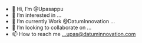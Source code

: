 - 👋 Hi, I’m @Upasappu
- 👀 I’m interested in ...
- 🌱 I’m currently Work @DatumInnovation ...
- 💞️ I’m looking to collaborate on ...
- 📫 How to reach me ...upas@datuminnovation.com

<!---
Upasappu/Upasappu is a ✨ special ✨ repository because its `README.md` (this file) appears on your GitHub profile.
You can click the Preview link to take a look at your changes.
--->
